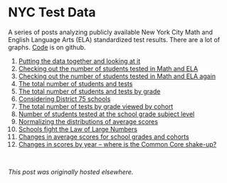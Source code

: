 # NYC Test Data



A series of posts analyzing publicly available New York City Math and English Language Arts (ELA) standardized test results. There are a lot of graphs.&#160;<a href="https://github.com/ajschumacher/NYCtests">Code</a>&#160;is on github.

<ol>
	<li><a href="http://planspace.org/2013/11/13/nyc-standardized-test-results-putting-the-data-together-and-looking-at-it/">Putting the data together and looking at it</a></li>
	<li><a href="http://planspace.org/2013/11/14/nyc-standardized-test-results-checking-out-the-number-of-students-tested-in-math-and-ela/">Checking out the number of students tested in Math and ELA</a></li>
	<li><a href="http://planspace.org/2013/11/15/nyc-standardized-test-results-checking-out-the-number-of-students-tested-in-math-and-ela-again/">Checking out the number of students tested in Math and ELA again</a></li>
	<li><a href="http://planspace.org/2013/11/15/nyc-standardized-test-results-the-total-number-of-students-and-tests/">The total number of students and tests</a></li>
	<li><a href="http://planspace.org/2013/11/16/nyc-standardized-test-results-the-total-number-of-students-and-tests-by-grade/">The total number of students and tests by grade</a></li>
	<li><a href="http://planspace.org/2013/11/16/nyc-standardized-test-results-considering-district-75-schools/">Considering District 75 schools</a></li>
	<li><a href="http://planspace.org/2013/11/16/nyc-standardized-test-results-the-total-number-of-tests-by-grade-viewed-by-cohort/">The total number of tests by grade viewed by cohort</a></li>
	<li><a href="http://planspace.org/2013/11/17/nyc-standardized-test-results-number-of-students-tested-at-the-school-grade-subject-level/">Number of students tested at the school grade subject level</a></li>
	<li><a href="http://planspace.org/2013/11/17/nyc-standardized-test-results-normalizing-the-distributions-of-average-scores/">Normalizing the distributions of average scores</a></li>
	<li><a href="http://planspace.org/2013/11/18/nyc-standardized-test-results-schools-fight-the-law-of-large-numbers/">Schools fight the Law of Large Numbers</a></li>
	<li><a href="http://planspace.org/2013/11/19/nyc-standardized-test-results-changes-in-average-scores-for-school-grades-and-cohorts/">Changes in average scores for school grades and cohorts</a></li>
	<li><a href="http://planspace.org/2013/11/20/nyc-standardized-test-results-changes-in-average-scores-by-year-where-is-the-common-core-shake-up/">Changes in scores by year &#8211; where is the Common Core shake-up?</a></li>
</ol>
&#160;



*This post was originally hosted elsewhere.*
